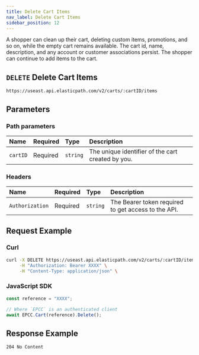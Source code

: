 ```yaml
---
title: Delete Cart Items
nav_label: Delete Cart Items
sidebar_position: 12
---
```


A shopper can clean up their cart, deleting custom items, promotions, and so on, while the empty cart remains available. The cart id, name, description, and any account or customer associations persist. The shopper can continue to add items to the cart.

## `DELETE` Delete Cart Items

```http
https://useast.api.elasticpath.com/v2/carts/:cartID/items
```

## Parameters

### Path parameters

| Name        | Required | Type     | Description                              |
|:------------|:---------|:---------|:-----------------------------------------|
| `cartID` | Required | `string` | The unique identifier of the cart created by you. |

### Headers

| Name            | Required | Type     | Description                          |
|:----------------|:---------|:---------|:-------------------------------------|
| `Authorization` | Required | `string` | The Bearer token required to get access to the API. |

## Request Example

### Curl

```bash
curl -X DELETE https://useast.api.elasticpath.com/v2/carts/:cartID/items \
     -H "Authorization: Bearer XXXX" \
     -H "Content-Type: application/json" \
```

### JavaScript SDK

```javascript
const reference = "XXXX";

// Where `EPCC` is an authenticated client
await EPCC.Cart(reference).Delete();
```

## Response Example

`204 No Content`
